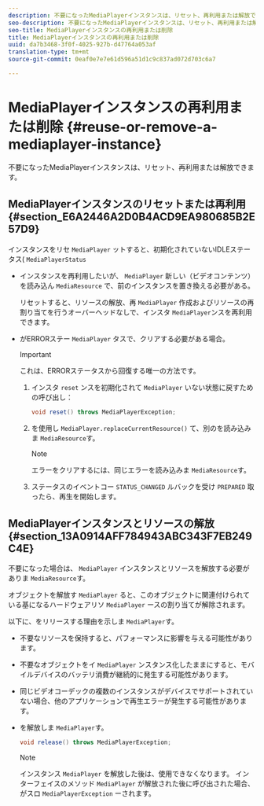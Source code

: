 ```yaml
---
description: 不要になったMediaPlayerインスタンスは、リセット、再利用または解放できます。
seo-description: 不要になったMediaPlayerインスタンスは、リセット、再利用または解放できます。
seo-title: MediaPlayerインスタンスの再利用または削除
title: MediaPlayerインスタンスの再利用または削除
uuid: da7b3468-3f0f-4025-927b-d47764a053af
translation-type: tm+mt
source-git-commit: 0eaf0e7e7e61d596a51d1c9c837ad072d703c6a7

---
```



# MediaPlayerインスタンスの再利用または削除 {#reuse-or-remove-a-mediaplayer-instance}

不要になったMediaPlayerインスタンスは、リセット、再利用または解放できます。

## MediaPlayerインスタンスのリセットまたは再利用 {#section_E6A2446A2D0B4ACD9EA980685B2E57D9}

インスタンスをリセ `MediaPlayer` ットすると、初期化されていないIDLEステータス( `MediaPlayerStatus`

* インスタンスを再利用したいが、 `MediaPlayer` 新しい（ビデオコンテンツ）を読み込ん `MediaResource` で、前のインスタンスを置き換える必要がある。

   リセットすると、リソースの解放、再 `MediaPlayer` 作成およびリソースの再割り当てを行うオーバーヘッドなしで、インスタ `MediaPlayer`ンスを再利用できます。

* がERRORステー `MediaPlayer` タスで、クリアする必要がある場合。

   >[!IMPORTANT]
   >
   >これは、ERRORステータスから回復する唯一の方法です。

   1. インスタ `reset` ンスを初期化されて `MediaPlayer` いない状態に戻すための呼び出し：

      ```java
      void reset() throws MediaPlayerException; 
      ```

   1. を使用し `MediaPlayer.replaceCurrentResource()` て、別のを読み込みま `MediaResource`す。

      >[!NOTE]
      >
      >エラーをクリアするには、同じエラーを読み込みま `MediaResource`す。

   1. ステータスのイベントコー `STATUS_CHANGED` ルバックを受け `PREPARED` 取ったら、再生を開始します。

## MediaPlayerインスタンスとリソースの解放 {#section_13A0914AFF784943ABC343F7EB249C4E}

不要になった場合は、 `MediaPlayer` インスタンスとリソースを解放する必要がありま `MediaResource`す。

オブジェクトを解放す `MediaPlayer` ると、このオブジェクトに関連付けられている基になるハードウェアリソ `MediaPlayer` ースの割り当てが解除されます。

以下に、をリリースする理由を示しま `MediaPlayer`す。

* 不要なリソースを保持すると、パフォーマンスに影響を与える可能性があります。
* 不要なオブジェクトをイ `MediaPlayer` ンスタンス化したままにすると、モバイルデバイスのバッテリ消費が継続的に発生する可能性があります。
* 同じビデオコーデックの複数のインスタンスがデバイスでサポートされていない場合、他のアプリケーションで再生エラーが発生する可能性があります。

* を解放しま `MediaPlayer`す。

   ```java
   void release() throws MediaPlayerException;
   ```

   >[!NOTE]
   >
   >インスタンス `MediaPlayer` を解放した後は、使用できなくなります。 インターフェイスのメソッド `MediaPlayer` が解放された後に呼び出された場合、がスロ `MediaPlayerException` ーされます。